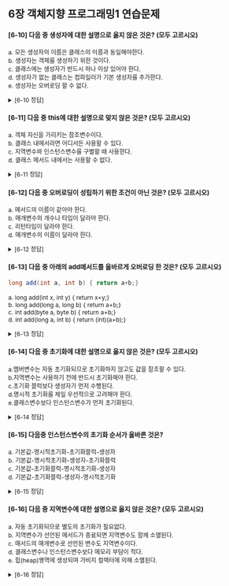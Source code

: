 ## 6장 객체지향 프로그래밍1 연습문제

<style>
    h4 {font-size: 13px}
    p {font-size: 12px;}
    #answer{
        color: pink;
    }
    summary {
        font-size: 12px;
    }
</style>

<h4>
[6-10] 다음 중 생성자에 대한 설명으로 옳지 않은 것은? (모두 고르시오) 
</h4>
<p>
a. 모든 생성자의 이름은 클래스의 이름과 동일해야한다.</br>
b. 생성자는 객체를 생성하기 위한 것이다.</br>
c. 클래스에는 생성자가 반드시 하나 이상 있어야 한다.</br>
d. 생성자가 없는 클래스는 컴파일러가 기본 생성자를 추가한다.</br>
e. 생성자는 오버로딩 할 수 없다.</br>
</p>

<details>
<summary>[6-10 정답]</summary>
<p id="answer">
b. 생성자는 객체를 생성하기 위한 것이다.</br>
e. 생성자는 오버로딩 할 수 없다.</br>
</p>
</details>

<h4>
[6-11] 다음 중 this에 대한 설명으로 맞지 않은 것은? (모두 고르시오) 
</h4>
<p>
a. 객체 자신을 가리키는 참조변수이다. </br>
b. 클래스 내에서라면 어디서든 사용할 수 있다.</br>
c. 지역변수와 인스턴스변수를 구별할 때 사용한다.</br>
d. 클래스 메서드 내에서는 사용할 수 없다.</br>
</p>

<details>
<summary>[6-11 정답]</summary>
<p id="answer">
b. 클래스 내에서라면 어디서든 사용할 수 있다.</br>
</p>
</details>

<h4>
[6-12] 다음 중 오버로딩이 성립하기 위한 조건이 아닌 것은? (모두 고르시오) 
</h4>
<p>
a. 메서드의 이름이 같아야 한다.</br>
b. 매개변수의 개수나 타입이 달라야 한다.</br>
c. 리턴타입이 달라야 한다.</br>
d. 매개변수의 이름이 달라야 한다.</br>
</p>

<details>
<summary>[6-12 정답]</summary>
<p id="answer">
c. 리턴타입이 달라야 한다.</br>
d. 매개변수의 이름이 달라야 한다.</br>
</p>
</details>

<h4>
[6-13] 다음 중 아래의 add메서드를 올바르게 오버로딩 한 것은? (모두 고르시오) 
</h4>

```java
long add(int a, int b) { return a+b;}
```

<p>
a. long add(int x, int y) { return x+y;}</br>
b. long add(long a, long b) { return a+b;}</br>
c. int add(byte a, byte b) { return a+b;}</br>
d. int add(long a, int b) { return (int)(a+b);}</br>
</p>

<details>
<summary>[6-13 정답]</summary>
<p id="answer">
b. long add(long a, long b) { return a+b;}</br>
c. int add(byte a, byte b) { return a+b;}</br>
d. int add(long a, int b) { return (int)(a+b);}</br>
</p>
</details>

<h4>
[6-14] 다음 중 초기화에 대한 설명으로 옳지 않은 것은? (모두 고르시오)
</h4>
<p>
 a.멤버변수는 자동 초기화되므로 초기화하지 않고도 값을 참조할 수 있다. </br>
 b.지역변수는 사용하기 전에 반드시 초기화해야 한다.</br>
c.초기화 블럭보다 생성자가 먼저 수행된다.</br>
d.명시적 초기화를 제일 우선적으로 고려해야 한다. </br>
e.클래스변수보다 인스턴스변수가 먼저 초기화된다.</br>
</p>

<details>
<summary>[6-14 정답]</summary>
<p id="answer">
c.초기화 블럭보다 생성자가 먼저 수행된다.</br>
e.클래스변수보다 인스턴스변수가 먼저 초기화된다.</br>
</p>
</details>

<h4>
[6-15] 다음중 인스턴스변수의 초기화 순서가 올바른 것은? 
</h4>
<p>
a. 기본값-명시적초기화-초기화블럭-생성자</br>
b. 기본값-명시적초기화-생성자-초기화블럭</br>
c. 기본값-초기화블럭-명시적초기화-생성자</br>
d. 기본값-초기화블럭-생성자-명시적초기화</br>
</p>

<details>
<summary>[6-15 정답]</summary>
<p id="answer">
a. 기본값-명시적초기화-초기화블럭-생성자</br>
</p>
</details>

<h4>
[6-16] 다음 중 지역변수에 대한 설명으로 옳지 않은 것은? (모두 고르시오) 
</h4>
<p>
a. 자동 초기화되므로 별도의 초기화가 필요없다.</br>
b. 지역변수가 선언된 메서드가 종료되면 지역변수도 함께 소멸된다.</br>
c. 매서드의 매개변수로 선언된 변수도 지역변수이다.</br>
d. 클래스변수나 인스턴스변수보다 메모리 부담이 적다.</br>
e. 힙(heap)영역에 생성되며 가비지 컬렉터에 의해 소멸된다.</br>
</p>

<details>
<summary>[6-16 정답]</summary>
<p id="answer">
a. 자동 초기화되므로 별도의 초기화가 필요없다.</br>
e. 힙(heap)영역에 생성되며 가비지 컬렉터에 의해 소멸된다.</br>
</p>
</details>
